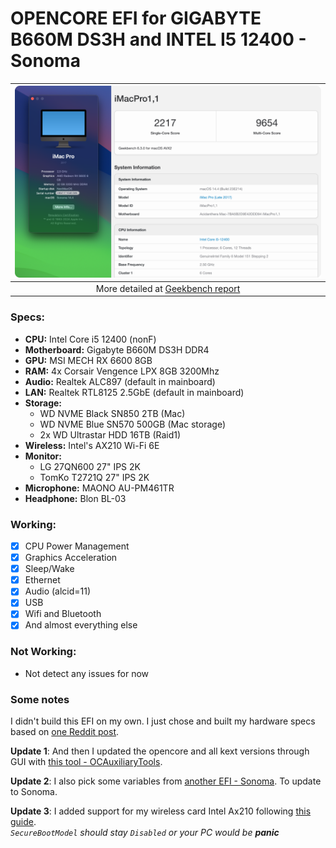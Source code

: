 # OPENCORE EFI for GIGABYTE B660M DS3H and INTEL I5 12400 - Sonoma

| ![screenshot](screenshot.png) | 
|:--:| 
| More detailed at [Geekbench report](https://browser.geekbench.com/v6/cpu/7613482) |

### Specs:

- **CPU:** Intel Core i5 12400 (nonF)
- **Motherboard:** Gigabyte B660M DS3H DDR4
- **GPU:** MSI MECH RX 6600 8GB
- **RAM:** 4x Corsair Vengence LPX 8GB 3200Mhz
- **Audio:** Realtek ALC897 (default in mainboard)
- **LAN:** Realtek RTL8125 2.5GbE (default in mainboard)
- **Storage:**
    - WD NVME Black SN850 2TB (Mac)
    - WD NVME Blue SN570 500GB (Mac storage)
    - 2x WD Ultrastar HDD 16TB (Raid1)
- **Wireless:** Intel's AX210 Wi-Fi 6E
- **Monitor:**
    - LG 27QN600 27" IPS 2K
    - TomKo T2721Q 27" IPS 2K
- **Microphone:** MAONO AU-PM461TR
- **Headphone:** Blon BL-03

### Working:

- [x] CPU Power Management
- [x] Graphics Acceleration
- [x] Sleep/Wake
- [x] Ethernet
- [x] Audio (alcid=11)
- [x] USB
- [x] Wifi and Bluetooth
- [x] And almost everything else

### Not Working:
- Not detect any issues for now

### Some notes
I didn't build this EFI on my own. I just chose and built my hardware specs based on [one Reddit post](https://www.reddit.com/r/hackintosh/comments/u78vbx/triple_boot_moneterywindowsubuntu_on_i512400f/). 

**Update 1**: And then I updated the opencore and all kext versions through GUI with [this tool - OCAuxiliaryTools](https://github.com/ic005k/OCAuxiliaryTools).

**Update 2**: I also pick some variables from [another EFI - Sonoma](https://github.com/psabadac/GIGABYTE-B660M-DS3H-DDR4-i7-13700F-Hackintosh-OpenCore). To update to Sonoma.

**Update 3**: I added support for my wireless card Intel Ax210 following [this guide](https://github.com/perez987/Intel-AX210-wifi6-on-macOS-Sonoma).\
*`SecureBootModel` should stay `Disabled` or your PC would be **panic*** 